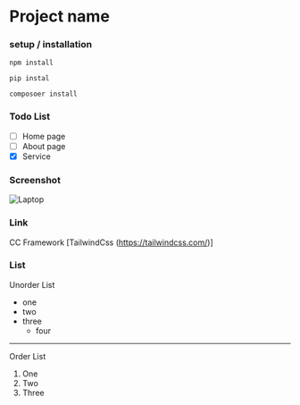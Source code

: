 # Project name
### setup / installation 
`npm install`

`pip instal`

`composoer install`

### Todo List 
- [ ] Home page
- [ ] About page
- [x] Service

### Screenshot
![Laptop](laptop-with.avif)

### Link
CC Framework [TailwindCss (https://tailwindcss.com/)]
### List 
Unorder List
- one 
- two
- three
    - four
---
Order List
1. One
2. Two
3. Three